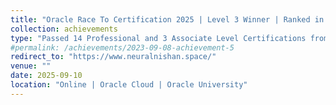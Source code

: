 ```yaml
---
title: "Oracle Race To Certification 2025 | Level 3 Winner | Ranked in top 500 out of 2.7 million of Oracle Community Members"
collection: achievements
type: "Passed 14 Professional and 3 Associate Level Certifications from Oracle Cloud |"
#permalink: /achievements/2023-09-08-achievement-5
redirect_to: "https://www.neuralnishan.space/"
venue: ""
date: 2025-09-10
location: "Online | Oracle Cloud | Oracle University"
---
```


